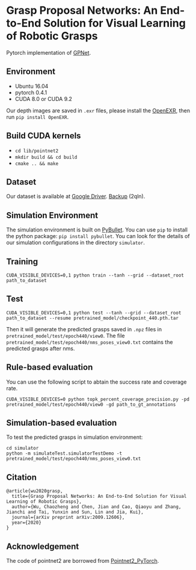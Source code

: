# Grasp Proposal Networks: An End-to-End Solution for Visual Learning of Robotic Grasps 
Pytorch implementation of [GPNet](https://arxiv.org/abs/2009.12606).

## Environment
- Ubuntu 16.04
- pytorch 0.4.1
- CUDA 8.0 or CUDA 9.2

Our depth images are saved in `.exr` files, please install the [OpenEXR](https://github.com/AcademySoftwareFoundation/openexr/blob/master/INSTALL.md), then run `pip install OpenEXR`.

## Build CUDA kernels
- ``cd lib/pointnet2``
- ``mkdir build && cd build``
- ``cmake .. && make``

## Dataset
Our dataset is available at [Google Driver](https://drive.google.com/file/d/1hZmQhuTrKRn8BMyAq-bI13rQSrdGQdJH/view?usp=sharing). 
[Backup](https://pan.baidu.com/s/1Gf0cIgaL1s30n22z7sOuRA) (2qln).

## Simulation Environment
The simulation environment is built on [PyBullet](https://pybullet.org/wordpress/). You can use `pip` to install the python package: `pip install pybullet`.
You can look for the details of our simulation configurations in the directory `simulator`.

<!-- ## Simulation environment
The simulation environment will be available soon. --> 

## Training
``CUDA_VISIBLE_DEVICES=0,1 python train --tanh --grid --dataset_root path_to_dataset``

## Test
````
CUDA_VISIBLE_DEVICES=0,1 python test --tanh --grid --dataset_root path_to_dataset --resume pretrained_model/checkpoint_440.pth.tar
````

Then it will generate the predicted grasps saved in `.npz` files in `pretrained_model/test/epoch440/view0`. The file `pretrained_model/test/epoch440/nms_poses_view0.txt` contains the predicted grasps after nms.

## Rule-based evaluation
You can use the following script to abtain the success rate and coverage rate.

````
CUDA_VISIBLE_DEVICES=0 python topk_percent_coverage_precision.py -pd pretrained_model/test/epoch440/view0 -gd path_to_gt_annotations
````

## Simulation-based evaluation
To test the predicted grasps in simulation environment:
````
cd simulator
python -m simulateTest.simulatorTestDemo -t pretrained_model/test/epoch440/nms_poses_view0.txt
````

## Citation
````
@article{wu2020grasp,
  title={Grasp Proposal Networks: An End-to-End Solution for Visual Learning of Robotic Grasps},
  author={Wu, Chaozheng and Chen, Jian and Cao, Qiaoyu and Zhang, Jianchi and Tai, Yunxin and Sun, Lin and Jia, Kui},
  journal={arXiv preprint arXiv:2009.12606},
  year={2020}
}
````

## Acknowledgement
The code of pointnet2 are borrowed from [Pointnet2_PyTorch](https://github.com/erikwijmans/Pointnet2_PyTorch).
